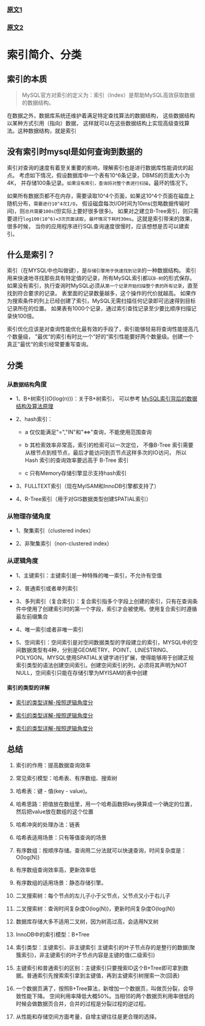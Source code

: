 
### [原文1](https://www.cnblogs.com/duanxz/p/3799045.html)

### [原文2](https://blog.csdn.net/u010425776/article/details/60968248)


# 索引简介、分类

## 索引的本质
> MySQL官方对索引的定义为：索引（Index）是帮助MySQL高效获取数据的数据结构。

在数据之外，数据库系统还维护着满足特定查找算法的数据结构，
这些数据结构以某种方式引用（指向）数据，
这样就可以在这些数据结构上实现高级查找算法。这种数据结构，就是索引

## 没有索引时mysql是如何查询到数据的

索引对查询的速度有着至关重要的影响，理解索引也是进行数据库性能调优的起点。
考虑如下情况，假设数据库中一个表有10^6条记录，DBMS的页面大小为4K，
并存储100条记录。`如果没有索引，查询将对整个表进行扫描`，最坏的情况下。

如果所有数据页都不在内存，需要读取10^4个页面，如果这10^4个页面在磁盘上随机分布，`需要进行10^4次I/O`，
假设磁盘每次I/O时间为10ms(忽略数据传输时间)，则`总共需要100s`(但实际上要好很多很多)。
如果对之建立B-Tree索引，则只需要进行`log100(10^6)=3次页面读取`，`最坏情况下耗时30ms`。这就是索引带来的效果，很多时候，
当你的应用程序进行SQL查询速度很慢时，应该想想是否可以建索引。

## 什么是索引？

索引（在MYSQL中也叫做键<key>），是`存储引擎用于快速找到记录`的一种数据结构。
索引用来快速地寻找那些具有特定值的记录，所有MySQL索引都以`B-树`的形式保存。
如果没有索引，执行查询时MySQL必须从`第一个记录开始扫描整个表的所有记录`，直至找到符合要求的记录。
表里面的记录数量越多，这个操作的代价就越高。
如果作为搜索条件的列上已经创建了索引，MySQL无需扫描任何记录即可迅速得到目标记录所在的位置。
如果表有1000个记录，通过索引查找记录至少要比顺序扫描记录快100倍。 

索引优化应该是对查询性能优化最有效的手段了，索引能够轻易将查询性能提高几个数量级，
”最优“的索引有时比一个”好的“索引性能要好两个数量级。创建一个真正”最优“的索引经常要重写查询。

## 分类

### 从`数据结构`角度

- 1、B+树索引(O(log(n)))：关于B+树索引，
可以参考 [MySQL索引背后的数据结构及算法原理](http://blog.codinglabs.org/articles/theory-of-mysql-index.html)

- 2、hash索引：
  
  - a 仅仅能满足"=","IN"和"<=>"查询，不能使用范围查询
  
  - b 其检索效率非常高，索引的检索可以一次定位，
  不像B-Tree 索引需要从根节点到枝节点，最后才能访问到页节点这样多次的IO访问，
  所以 Hash 索引的查询效率要远高于 B-Tree 索引
  
  - c 只有Memory存储引擎显示支持hash索引

- 3、FULLTEXT索引（现在MyISAM和InnoDB引擎都支持了）

- 4、R-Tree索引（用于对GIS数据类型创建SPATIAL索引）

### 从物理存储角度

- 1、聚集索引（clustered index）

- 2、非聚集索引（non-clustered index）

### 从逻辑角度

- 1、主键索引：主键索引是一种特殊的唯一索引，不允许有空值

- 2、普通索引或者单列索引

- 3、多列索引（复合索引）：复合索引指多个字段上创建的索引，只有在查询条件中使用了创建索引时的第一个字段，索引才会被使用。使用复合索引时遵循最左前缀集合

- 4、唯一索引或者非唯一索引

- 5、空间索引：空间索引是对空间数据类型的字段建立的索引，MYSQL中的空间数据类型有4种，分别是GEOMETRY、POINT、LINESTRING、POLYGON。MYSQL使用SPATIAL关键字进行扩展，使得能够用于创建正规索引类型的语法创建空间索引。创建空间索引的列，必须将其声明为NOT NULL，空间索引只能在存储引擎为MYISAM的表中创建

 
#### 索引的类型的详解

- [索引的类型详解-按照逻辑角度分](04、索引的类型详解-按照逻辑角度分.md) 

- [索引的类型详解-按照逻辑角度分](05、索引的类型详解-从数据结构角度.md) 

- [索引的类型详解-按照逻辑角度分](06、索引的类型详解-从物理存储角度索引分类.md)

## 总结

1. 索引的作用：提高数据查询效率

2. 常见索引模型：哈希表、有序数组、搜索树

3. 哈希表：键 - 值(key - value)。

4. 哈希思路：把值放在数组里，用一个哈希函数把key换算成一个确定的位置，然后把value放在数组的这个位置

5. 哈希冲突的处理办法：链表

6. 哈希表适用场景：只有等值查询的场景

7. 有序数组：按顺序存储。查询用二分法就可以快速查询，时间复杂度是：O(log(N))

8. 有序数组查询效率高，更新效率低

9. 有序数组的适用场景：静态存储引擎。

10. 二叉搜索树：每个节点的左儿子小于父节点，父节点又小于右儿子

11. 二叉搜索树：查询时间复杂度O(log(N))，更新时间复杂度O(log(N))

12. 数据库存储大多不适用二叉树，因为树高过高，会适用N叉树

13. InnoDB中的索引模型：B+Tree

14. 索引类型：主键索引、非主键索引
主键索引的叶子节点存的是整行的数据(聚簇索引)，非主键索引的叶子节点内容是主键的值(二级索引)

15. 主键索引和普通索引的区别：主键索引只要搜索ID这个B+Tree即可拿到数据。普通索引先搜索索引拿到主键值，再到主键索引树搜索一次(回表)

16. 一个数据页满了，按照B+Tree算法，新增加一个数据页，叫做页分裂，会导致性能下降。
空间利用率降低大概50%。当相邻的两个数据页利用率很低的时候会做数据页合并，合并的过程是分裂过程的逆过程。

17. 从性能和存储空间方面考量，自增主键往往是更合理的选择。

